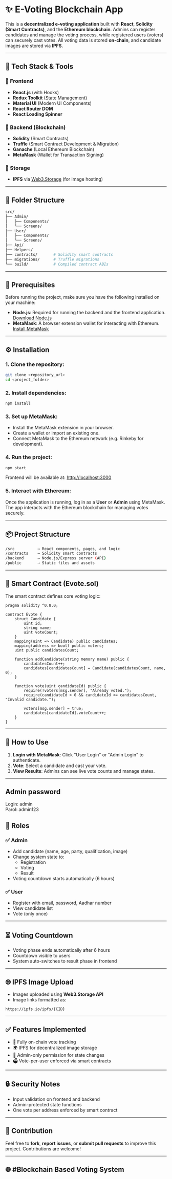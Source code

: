 # ✨ E-Voting Blockchain App

This is a **decentralized e-voting application** built with **React**, **Solidity (Smart Contracts)**, and the **Ethereum blockchain**. Admins can register candidates and manage the voting process, while registered users (voters) can securely cast votes. All voting data is stored **on-chain**, and candidate images are stored via **IPFS**.

---

## 🔧 Tech Stack & Tools

### 🔴 Frontend

- **React.js** (with Hooks)
- **Redux Toolkit** (State Management)
- **Material UI** (Modern UI Components)
- **React Router DOM**
- **React Loading Spinner**

### 🔴 Backend (Blockchain)

- **Solidity** (Smart Contracts)
- **Truffle** (Smart Contract Development & Migration)
- **Ganache** (Local Ethereum Blockchain)
- **MetaMask** (Wallet for Transaction Signing)

### 🔴 Storage

- **IPFS** via [Web3.Storage](https://web3.storage/) (for image hosting)

---

## 📁 Folder Structure

```bash
src/
├── Admin/
│   ├── Components/
│   └── Screens/
├── User/
│   ├── Components/
│   └── Screens/
├── Api/
├── Helpers/
├── contracts/       # Solidity smart contracts
├── migrations/      # Truffle migrations
└── build/           # Compiled contract ABIs
```

---

## 🧰 Prerequisites

Before running the project, make sure you have the following installed on your machine:

- **Node.js**: Required for running the backend and the frontend application. [Download Node.js](https://nodejs.org/)
- **MetaMask**: A browser extension wallet for interacting with Ethereum. [Install MetaMask](https://metamask.io/)

---

## ⚙️ Installation

### 1. Clone the repository:

```bash
git clone <repository_url>
cd <project_folder>
```

### 2. Install dependencies:

```bash
npm install
```

### 3. Set up MetaMask:

- Install the MetaMask extension in your browser.
- Create a wallet or import an existing one.
- Connect MetaMask to the Ethereum network (e.g. Rinkeby for development).

### 4. Run the project:

```bash
npm start
```

Frontend will be available at: [http://localhost:3000](http://localhost:3000)

### 5. Interact with Ethereum:

Once the application is running, log in as a **User** or **Admin** using MetaMask. The app interacts with the Ethereum blockchain for managing votes securely.

---

## 📦 Project Structure

```bash
/src          → React components, pages, and logic
/contracts    → Solidity smart contracts
/backend      → Node.js/Express server (API)
/public       → Static files and assets
```

---

## 📜 Smart Contract (Evote.sol)

The smart contract defines core voting logic:

```solidity
pragma solidity ^0.8.0;

contract Evote {
    struct Candidate {
        uint id;
        string name;
        uint voteCount;
    }
    mapping(uint => Candidate) public candidates;
    mapping(address => bool) public voters;
    uint public candidatesCount;

    function addCandidate(string memory name) public {
        candidatesCount++;
        candidates[candidatesCount] = Candidate(candidatesCount, name, 0);
    }

    function vote(uint candidateId) public {
        require(!voters[msg.sender], "Already voted.");
        require(candidateId > 0 && candidateId <= candidatesCount, "Invalid candidate.");

        voters[msg.sender] = true;
        candidates[candidateId].voteCount++;
    }
}
```

---

## 🧭 How to Use

1. **Login with MetaMask**: Click "User Login" or "Admin Login" to authenticate.
2. **Vote**: Select a candidate and cast your vote.
3. **View Results**: Admins can see live vote counts and manage states.

---
## Admin password
Login: admin        
Parol: admin123
## 👥 Roles

### ✅ Admin

- Add candidate (name, age, party, qualification, image)
- Change system state to:
  - Registration
  - Voting
  - Result
- Voting countdown starts automatically (6 hours)

### ✅ User

- Register with email, password, Aadhar number
- View candidate list
- Vote (only once)

---

## ⏳ Voting Countdown

- Voting phase ends automatically after 6 hours
- Countdown visible to users
- System auto-switches to result phase in frontend

---

## 🌐 IPFS Image Upload

- Images uploaded using **Web3.Storage API**
- Image links formatted as:

```
https://ipfs.io/ipfs/{CID}
```

---

## ✅ Features Implemented

- 🔗 Fully on-chain vote tracking
- 🌍 IPFS for decentralized image storage
- 🔐 Admin-only permission for state changes
- 🗳️ Vote-per-user enforced via smart contracts

---

## 🔒 Security Notes

- Input validation on frontend and backend
- Admin-protected state functions
- One vote per address enforced by smart contract

---

## 🤝 Contribution

Feel free to **fork**, **report issues**, or **submit pull requests** to improve this project. Contributions are welcome!

---

## 🌐 #Blockchain Based Voting System

